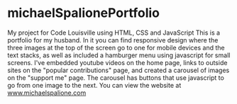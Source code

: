 # michaelSpalionePortfolio
My project for Code Louisville using HTML, CSS and JavaScript
This is a portfolio for my husband.
In it you can find responsive design where the three images at the top of the screen go to one for mobile devices and the text stacks, as well as included a hamburger menu using javascript for small screens. I've embedded youtube videos on the home page, links to outside sites on the "popular contributions" page, and created a carousel of images on the "support me" page. The carousel has buttons that use javascript to go from one image to the next. You can view the website at www.michaelspalione.com
